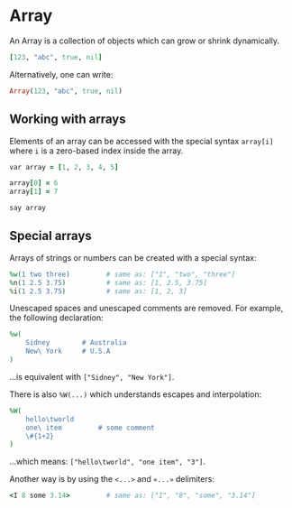 # Array

An Array is a collection of objects which can grow or shrink dynamically.

```ruby
[123, "abc", true, nil]
```

Alternatively, one can write:

```ruby
Array(123, "abc", true, nil)
```

## Working with arrays

Elements of an array can be accessed with the special syntax `array[i]` where `i` is a zero-based index inside the array.

```ruby
var array = [1, 2, 3, 4, 5]

array[0] = 6
array[1] = 7

say array
```

## Special arrays

Arrays of strings or numbers can be created with a special syntax:

```ruby
%w(1 two three)         # same as: ["1", "two", "three"]
%n(1 2.5 3.75)          # same as: [1, 2.5, 3.75]
%i(1 2.5 3.75)          # same as: [1, 2, 3]
```

Unescaped spaces and unescaped comments are removed. For example, the following declaration:

```ruby
%w(
    Sidney        # Australia
    New\ York     # U.S.A
)
```

...is equivalent with `["Sidney", "New York"]`.


There is also `%W(...)` which understands escapes and interpolation:

```ruby
%W(
    hello\tworld
    one\ item         # some comment
    \#{1+2}
)
```

...which means: `["hello\tworld", "one item", "3"]`.


Another way is by using the `<...>` and `«...»` delimiters:

```ruby
<I 8 some 3.14>         # same as: ["I", "8", "some", "3.14"]
```
